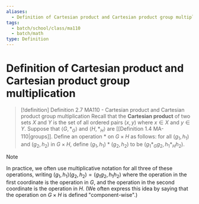 ```yaml
---
aliases:
  - Definition of Cartesian product and Cartesian product group multiplication
tags:
  - batch/school/class/ma110
  - batch/math
type: Definition
---
```

# Definition of Cartesian product and Cartesian product group multiplication

> [!definition] Definition 2.7 MA110 - Cartesian product and Cartesian product group multiplication
> Recall that the **Cartesian product** of two sets $X$ and $Y$ is the set of all ordered pairs $(x,y)$ where $x \in X$ and $y \in Y$. Suppose that $\langle G, *_{G}\rangle$ and $\langle H,*_{H}\rangle$ are [[Definition 1.4 MA-110|groups]].  Define an operation $*$ on $G\times H$ as follows: for all $(g_{1},h_{1})$ and $(g_{2},h_{2})$ in $G\times H$, define $(g_{1},h_{1})*(g_{2},h_{2})$ to be $(g_{1}*_{G}g_{2},h_{1}*_{H}h_{2})$.

> [!note] 
> In practice, we often use multiplicative notation for all three of these operations, writing $(g_{1},h_{1})(g_{2},h_{2})=(g_{1}g_{2},h_{1}h_{2})$ where the operation in the first coordinate is the operation in $G$, and the operation in the second coordinate is the operation in $H$. (We often express this idea by saying that the operation on $G\times H$ is defined "component-wise".)
